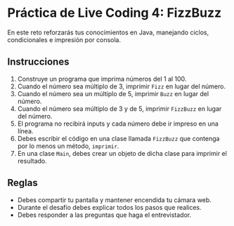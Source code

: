 # Práctica de Live Coding 4: FizzBuzz

En este reto reforzarás tus conocimientos en Java, manejando ciclos, condicionales e impresión por consola.

## Instrucciones

1. Construye un programa que imprima números del 1 al 100.
2. Cuando el número sea múltiplo de 3, imprimir `Fizz` en lugar del número.
3. Cuando el número sea un múltiplo de 5, imprimir `Buzz` en lugar del número.
4. Cuando el número sea múltiplo de 3 y de 5, imprimir `FizzBuzz` en lugar del número.
5. El programa no recibirá inputs y cada número debe ir impreso en una línea.
6. Debes escribir el código en una clase llamada `FizzBuzz` que contenga por lo menos un método, `imprimir`.
7. En una clase `Main`, debes crear un objeto de dicha clase para imprimir el resultado.

## Reglas

- Debes compartir tu pantalla y mantener encendida tu cámara web.
- Durante el desafío debes explicar todos los pasos que realices.
- Debes responder a las preguntas que haga el entrevistador.

